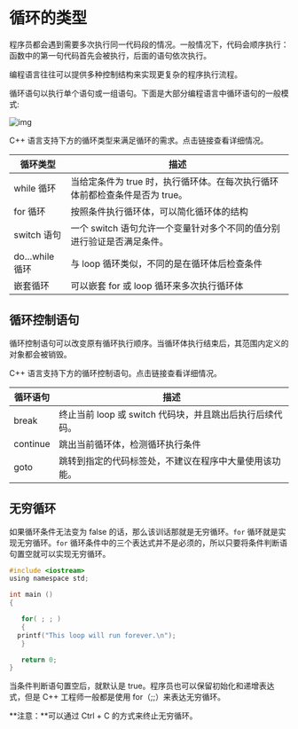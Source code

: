 # 循环的类型

程序员都会遇到需要多次执行同一代码段的情况。一般情况下，代码会顺序执行：函数中的第一句代码首先会被执行，后面的语句依次执行。

编程语言往往可以提供多种控制结构来实现更复杂的程序执行流程。

循环语句以执行单个语句或一组语句。下面是大部分编程语言中循环语句的一般模式:

![img](https://doc.yonyoucloud.com/doc/wiki/project/cplusplus/images/loop_architecture.jpg)

C++ 语言支持下方的循环类型来满足循环的需求。点击链接查看详细情况。

| 循环类型      | 描述                                                         |
| ------------- | ------------------------------------------------------------ |
| while 循环    | 当给定条件为 true 时，执行循环体。在每次执行循环体前都检查条件是否为 true。 |
| for 循环      | 按照条件执行循环体，可以简化循环体的结构                     |
| switch 语句   | 一个 switch 语句允许一个变量针对多个不同的值分别进行验证是否满足条件。 |
| do…while 循环 | 与 loop 循环类似，不同的是在循环体后检查条件                 |
| 嵌套循环      | 可以嵌套 for 或 loop 循环来多次执行循环体                    |

## 循环控制语句

循环控制语句可以改变原有循环执行顺序。当循环体执行结束后，其范围内定义的对象都会被销毁。

C++ 语言支持下方的循环控制语句。点击链接查看详细情况。

| 循环语句 | 描述                                                     |
| -------- | -------------------------------------------------------- |
| break    | 终止当前 loop 或 switch 代码块，并且跳出后执行后续代码。 |
| continue | 跳出当前循环体，检测循环执行条件                         |
| goto     | 跳转到指定的代码标签处，不建议在程序中大量使用该功能。   |

## 无穷循环

如果循环条件无法变为 false 的话，那么该训话那就是无穷循环。`for` 循环就是实现无穷循环。`for` 循环条件中的三个表达式并不是必须的，所以只要将条件判断语句置空就可以实现无穷循环。

```c
#include <iostream>
using namespace std;

int main ()
{

   for( ; ; )
   {
  printf("This loop will run forever.\n");
   }

   return 0;
}
```

当条件判断语句置空后，就默认是 true。程序员也可以保留初始化和递增表达式，但是 C++ 工程师一般都是使用 for（;;）来表达无穷循环。

**注意：**可以通过 Ctrl + C 的方式来终止无穷循环。